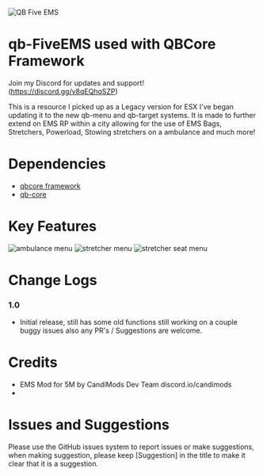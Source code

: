 ![QB Five EMS]()

# qb-FiveEMS used with QBCore Framework

Join my Discord for updates and support!
<br>
(https://discord.gg/v8qEQhqSZP)

This is a resource I picked up as a Legacy version for ESX I've began updating it to the new qb-menu and qb-target systems.
It is made to further extend on EMS RP within a city allowing for the use of EMS Bags, Stretchers, Powerload, Stowing stretchers on a ambulance and much more!
<br>

# Dependencies
* [qbcore framework](https://github.com/qbcore-framework)
* [qb-core](https://github.com/qbcore-framework/qb-core)

# Key Features
![ambulance menu](https://i.gyazo.com/bc03b4db09b8fb0ed2f13019f4a244aa.jpg)
![stretcher menu](https://i.gyazo.com/39e3d64fff13a2ae31aeb5d2cf0f22dd.jpg)
![stretcher seat menu](https://i.gyazo.com/9e5e59b7a4ec52f8a079cab4c18893b1.jpg)
#

# Change Logs

### 1.0
* Initial release, still has some old functions still working on a couple buggy issues also any PR's / Suggestions are welcome.

# Credits
* EMS Mod for 5M by CandiMods Dev Team discord.io/candimods
* 

# Issues and Suggestions
Please use the GitHub issues system to report issues or make suggestions, when making suggestion, please keep [Suggestion] in the title to make it clear that it is a suggestion.